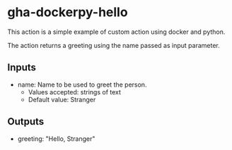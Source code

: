 # gha-dockerpy-hello
This action is a simple example of custom action using docker and python.

The action returns a greeting using the name passed as input parameter.

## Inputs
* name: Name to be used to greet the person.
    * Values accepted: strings of text
    * Default value: Stranger

## Outputs
* greeting: "Hello, Stranger"